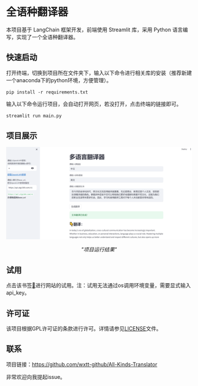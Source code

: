 # 全语种翻译器
本项目基于 LangChain 框架开发，前端使用 Streamlit 库，采用 Python 语言编写，实现了一个全语种翻译器。

## 快速启动

打开终端，切换到项目所在文件夹下，输入以下命令进行相关库的安装（推荐新建一个anaconda下的python环境，方便管理）。

```shell
pip install -r requirements.txt
```

输入以下命令运行项目，会自动打开网页，若没打开，点击终端的链接即可。

```python
streamlit run main.py
```

## 项目展示

![project_display](images/project_display.png)

<p align="center">
    <em>"项目运行结果"</em>
</p>

## 试用

点击该书签[🔖](https://all-kinds-translator.streamlit.app/)进行网站的试用。注：试用无法通过os调用环境变量，需要显式输入api_key。

## 许可证

该项目根据GPL许可证的条款进行许可。详情请参见[LICENSE](LICENSE)文件。

## 联系

项目链接：https://github.com/wxtt-github/All-Kinds-Translator

非常欢迎向我提起issue。
